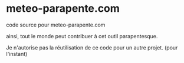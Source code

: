 meteo-parapente.com
===================

code source pour meteo-parapente.com

ainsi, tout le monde peut contribuer à cet outil parapentesque.

Je n'autorise pas la réutilisation de ce code pour un autre projet. (pour l'instant)
